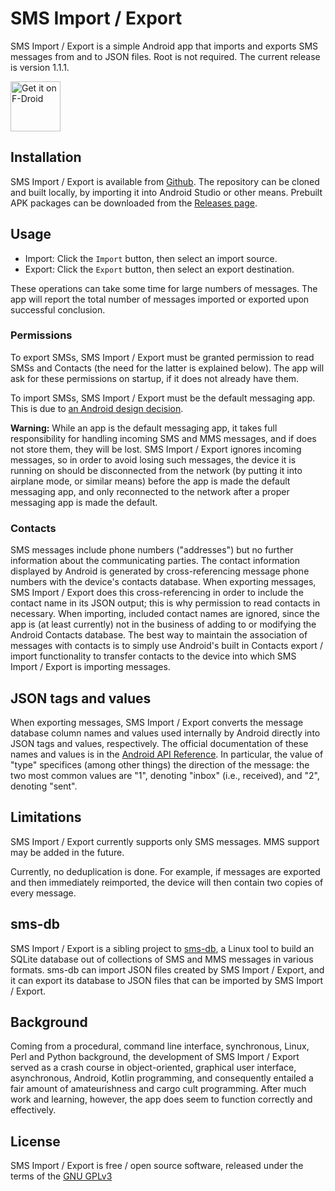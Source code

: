 # SMS Import / Export

SMS Import / Export is a simple Android app that imports and exports SMS messages from and to JSON files. Root is not required. The current release is version 1.1.1.

[<img src="https://fdroid.gitlab.io/artwork/badge/get-it-on.png"
     alt="Get it on F-Droid"
     height="80">](https://f-droid.org/packages/com.github.tmo1.sms_ie/)

## Installation

SMS Import / Export is available from [Github](https://github.com/tmo1/sms-ie). The repository can be cloned and built locally, by importing it into Android Studio or other means. Prebuilt APK packages can be downloaded from the [Releases page](https://github.com/tmo1/sms-ie/releases).

## Usage

 - Import: Click the `Import` button, then select an import source.
 - Export: Click the `Export` button, then select an export destination.

These operations can take some time for large numbers of messages. The app will report the total number of messages imported or exported upon successful conclusion.

### Permissions

To export SMSs, SMS Import / Export must be granted permission to read SMSs and Contacts (the need for the latter is explained below). The app will ask for these permissions on startup, if it does not already have them.

To import SMSs, SMS Import / Export must be the default messaging app. This is due to [an Android design decision](https://android-developers.googleblog.com/2013/10/getting-your-sms-apps-ready-for-kitkat.html).

**Warning:** While an app is the default messaging app, it takes full responsibility for handling incoming SMS and MMS messages, and if does not store them, they will be lost. SMS Import / Export ignores incoming messages, so in order to avoid losing such messages, the device it is running on should be disconnected from the network (by putting it into airplane mode, or similar means) before the app is made the default messaging app, and only reconnected to the network after a proper messaging app is made the default.

### Contacts

SMS messages include phone numbers ("addresses") but no further information about the communicating parties. The contact information displayed by Android is generated by cross-referencing message phone numbers with the device's contacts database. When exporting messages, SMS Import / Export does this cross-referencing in order to include the contact name in its JSON output; this is why permission to read contacts in necessary. When importing, included contact names are ignored, since the app is (at least currently) not in the business of adding to or modifying the Android Contacts database. The best way to maintain the association of messages with contacts is to simply use Android's built in Contacts export / import functionality to transfer contacts to the device into which SMS Import / Export is importing messages.


## JSON tags and values

When exporting messages, SMS Import / Export converts the message database column names and values used internally by Android directly into JSON tags and values, respectively. The official documentation of these names and values is in the [Android API Reference](https://developer.android.com/reference/android/provider/Telephony.TextBasedSmsColumns). In particular, the value of "type" specifices (among other things) the direction of the message: the two most common values are "1", denoting "inbox" (i.e., received), and "2", denoting "sent".

## Limitations

SMS Import / Export currently supports only SMS messages. MMS support may be added in the future.

Currently, no deduplication is done. For example, if messages are exported and then immediately reimported, the device will then contain two copies of every message.

## sms-db

SMS Import / Export is a sibling project to [sms-db](https://github.com/tmo1/sms-db), a Linux tool to build an SQLite database out of collections of SMS and MMS messages in various formats. sms-db can import JSON files created by SMS Import / Export, and it can export its database to JSON files that can be imported by SMS Import / Export.

## Background

Coming from a procedural, command line interface, synchronous, Linux, Perl and Python background, the development of SMS Import / Export served as a crash course in object-oriented, graphical user interface, asynchronous, Android, Kotlin programming, and consequently entailed a fair amount of amateurishness and cargo cult programming. After much work and learning, however, the app does seem to function correctly and effectively.

## License

SMS Import / Export is free / open source software, released under the terms of the [GNU GPLv3](https://choosealicense.com/licenses/gpl-3.0/)
